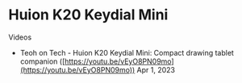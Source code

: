 # Huion K20 Keydial Mini

Videos

* Teoh on Tech - Huion K20 Keydial Mini: Compact drawing tablet companion ([https://youtu.be/vEyO8PN09mo](https://youtu.be/vEyO8PN09mo)) Apr 1, 2023&#x20;
